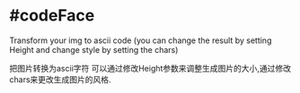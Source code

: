 #codeFace
========

Transform your img to ascii code
(you can change the result by setting Height and change style by setting the chars)


把图片转换为ascii字符
可以通过修改Height参数来调整生成图片的大小,通过修改chars来更改生成图片的风格.
